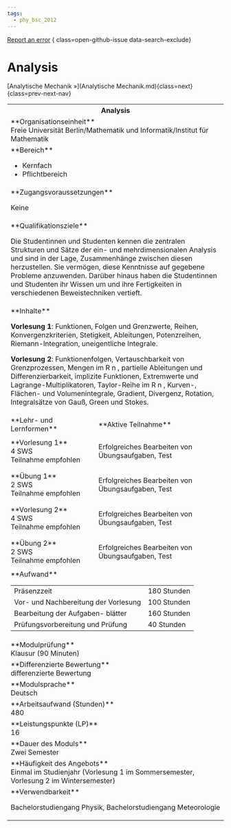 ```yaml
---
tags:
  - phy_bsc_2012
---
```

[Report an error](https://github.com/SGSSGene/FUB-SUP/issues/new?title=Error%20in%20%22Analysis%22&body=There%20seems%20to%20be%20an%20error%20in%20module%20%22Analysis%22%2E%0A%0A%3CDescribe%20here%20a%20slightly%20more%20detailed%20description%20of%20what%20is%20wrong%3E&labels=bug)
{ class=open-github-issue data-search-exclude}

# Analysis


[Analytische Mechanik »](Analytische Mechanik.md){class=next}
{class=prev-next-nav}

<table markdown id="moduledesc">
<tr markdown class="moduledesc_head"><th colspan="2">Analysis </th></tr>
<tr markdown><td colspan="2">**Organisationseinheit**   <br>Freie Universität Berlin/Mathematik und Informatik/Institut für Mathematik</td></tr>

<tr markdown><td colspan="2">**Bereich**<br>


- Kernfach
- Pflichtbereich

</td></tr>

<tr markdown><td colspan="2">**Zugangsvoraussetzungen** <br>

Keine


</td></tr>
<tr markdown><td colspan="2">**Qualifikationsziele**    <br>

Die Studentinnen und Studenten kennen die zentralen Strukturen und Sätze der
ein- und mehrdimensionalen Analysis und sind in der Lage, Zusammenhänge
zwischen diesen herzustellen. Sie vermögen, diese Kenntnisse auf gegebene
Probleme anzuwenden. Darüber hinaus haben die Studentinnen und Studenten ihr
Wissen um und ihre Fertigkeiten in verschiedenen Beweistechniken vertieft.


</td></tr>
<tr markdown><td colspan="2">**Inhalte**                <br>

__Vorlesung 1__: Funktionen, Folgen und Grenzwerte, Reihen, Konvergenzkriterien,
Stetigkeit, Ableitungen, Potenzreihen, Riemann-Integration, uneigentliche
Integrale.

__Vorlesung 2__: Funktionenfolgen, Vertauschbarkeit von
Grenzprozessen, Mengen im R n , partielle Ableitungen und
Differenzierbarkeit, implizite Funktionen, Extremwerte und
Lagrange-Multiplikatoren, Taylor-Reihe im R n , Kurven-, Flächen- und
Volumenintegrale, Gradient, Divergenz, Rotation, Integralsätze von Gauß,
Green und Stokes.


</td></tr>

<tr markdown><td>**Lehr- und Lernformen**</td><td>**Aktive Teilnahme**</td></tr>
<tr markdown><td> **Vorlesung 1** <br>4 SWS <br> Teilnahme empfohlen</td><td>

Erfolgreiches Bearbeiten von Übungsaufgaben, Test
</td></tr>
<tr markdown><td> **Übung 1** <br>2 SWS <br> Teilnahme empfohlen</td><td>

Erfolgreiches Bearbeiten von Übungsaufgaben, Test
</td></tr>
<tr markdown><td> **Vorlesung 2** <br>4 SWS <br> Teilnahme empfohlen</td><td>

Erfolgreiches Bearbeiten von Übungsaufgaben, Test
</td></tr>
<tr markdown><td> **Übung 2** <br>2 SWS <br> Teilnahme empfohlen</td><td>

Erfolgreiches Bearbeiten von Übungsaufgaben, Test
</td></tr>
<tr markdown><td colspan="2">**Aufwand**                <br>
<table class="aufwand_table">
<tr><td>Präsenzzeit</td><td>180 Stunden</td></tr>
<tr><td>Vor- und Nachbereitung der Vorlesung</td><td>100 Stunden</td></tr>
<tr><td>Bearbeitung der Aufgaben- blätter</td><td>160 Stunden</td></tr>
<tr><td>Prüfungsvorbereitung und Prüfung</td><td>40 Stunden</td></tr>
</table>

</td></tr>
<tr markdown><td colspan="2">**Modulprüfung**             <br>Klausur (90 Minuten)


</td></tr>
<tr markdown><td colspan="2">**Differenzierte Bewertung** <br>differenzierte Bewertung

</td></tr>
<tr markdown><td colspan="2">**Modulsprache**             <br>Deutsch</td></tr>
<tr markdown><td colspan="2">**Arbeitsaufwand (Stunden)** <br>480</td></tr>
<tr markdown><td colspan="2">**Leistungspunkte (LP)**     <br>16</td></tr>
<tr markdown><td colspan="2">**Dauer des Moduls**         <br>Zwei Semester</td></tr>
<tr markdown><td colspan="2">**Häufigkeit des Angebots**  <br>Einmal im Studienjahr (Vorlesung 1 im Sommersemester, Vorlesung 2 im
Wintersemester)</td></tr>
<tr markdown><td colspan="2">**Verwendbarkeit**           <br>

Bachelorstudiengang Physik, Bachelorstudiengang Meteorologie


</td></tr>

</table>
